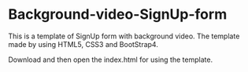 # Background-video-SignUp-form
This is a template of SignUp form with background video.
The template made by using HTML5, CSS3 and BootStrap4.

Download and then open the index.html for using the template.
